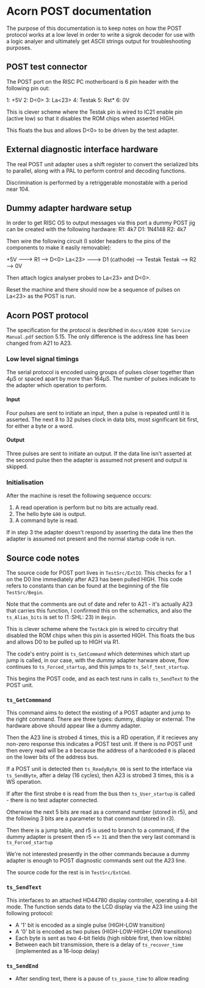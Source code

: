 # Acorn POST documentation

The purpose of this documentation is to keep notes on how the POST protocol works at a low level in order to write a sigrok decoder for use with a logic analyer and ultimately get ASCII strings output for troubleshooting purposes.

## POST test connector

The POST port on the RISC PC motherboard is 6 pin header with the following pin out:

1: +5V
2: D<0>
3: La<23>
4: Testak
5: Rst*
6: 0V

This is clever scheme where the Testak pin is wired to IC21 enable pin (active low) so that it disables the ROM chips when asserted HIGH. 

This floats the bus and allows D<0> to be driven by the test adapter.

## External diagnostic interface hardware

The real POST unit adapter uses a shift register to convert the serialized bits to parallel, along with a PAL to perform control and decoding functions.

Discrimination is performed by a retriggerable monostable with a period near 104.

## Dummy adapter hardware setup

In order to get RISC OS to output messages via this port a dummy POST jig can be created with the following hardware:
R1: 4k7 
D1: 1N4148
R2: 4k7

Then wire the following circuit (I solder headers to the pins of the components to make it easily removable):

+5V ---> R1 --> D<0>
La<23> ---> D1 (cathode) --> Testak
Testak --> R2 --> 0V

Then attach logics analyser probes to La<23> and D<0>.

Reset the machine and there should now be a sequence of pulses on La<23> as the POST is run.

## Acorn POST protocol

The specification for the protocol is desribhed in `docs/A500 R200 Service Manual.pdf` section 5.15. The only difference is the address line has been changed from A21 to A23.

### Low level signal timings

The serial protocol is encoded using groups of pulses closer together than 4μS or spaced apart by more than 164μS. The number of pulses indicate to the adapter
which operation to perform.

#### Input

Four pulses are sent to initiate an input, then a pulse is repeated until it is asserted. The next 8 to 32 pulses clock in data bits, most significant bit first, for either a byte or a word.

#### Output

Three pulses are sent to initiate an output. If the data line isn't asserted at the second pulse then the adapter is assumed not present and output is skipped.

### Initialisation

After the machine is reset the following sequence occurs:

1. A read operation is perform but no bits are actually read.
2. The hello byte `&90` is output.
3. A command byte is read.

If in step 3 the adapter doesn't respond by asserting the data line then the adapter is assumed not present and the normal startup code is run.

## Source code notes

The source code for POST port lives in `TestSrc/ExtIO`. This checks for a 1 on the D0 line immediately after A23 has been pulled HIGH. This code refers to constants than can be found at the beginning of the file `TestSrc/Begin`.

Note that the comments are out of date and refer to A21 - it's actually A23 that carries this function, I confirmed this on the schematics, and also the `ts_Alias_bits` is set to (1 :SHL: 23) in `Begin`.

This is clever scheme where the `TestAck` pin is wired to circuitry that disabled the ROM chips when this pin is asserted HIGH. This floats the bus and allows D0 to be pulled up to HIGH via R1.

The code's entry point is `ts_GetCommand` which determines which start up jump is called, in our case, with the dummy adapter harware above, flow continues to `ts_Forced_startup`, and this jumps to `ts_Self_test_startup`.

This begins the POST code, and as each test runs in calls `ts_SendText` to the POST unit.


### `ts_GetCommmand`

This command aims to detect the existing of a POST adapter and jump to the right command. There are three types: dummy, display or external. The hardware above should appear like a dummy adapter.

Then the A23 line is strobed 4 times, this is a RD operation, if it recieves any non-zero response this indicates a POST test unit. If there is no POST unit then every read will be a `0` because the address of a hardcoded `0` is placed on the lower bits of the address bus.

If a POST unit is detected then `ts_ReadyByte_00` is sent to the interface via `ts_SendByte`, after a delay (16 cycles), then A23 is strobed 3 times, this is a WS operation. 

If after the first strobe `0` is read from the bus then `ts_User_startup` is called - there is no test adapter connected.

Otherwise the next 5 bits are read as a command number (stored in r5), and the following 3 bits are a parameter to that command (stored in r3).

Then there is a jump table, and r5 is used to branch to a command, if the dummy adapter is present then r5 == `31` and then the very last command is `ts_Forced_startup`

We're not interested presently in the other commands because a dummy adapter is enough to POST diagnostic commands sent out the A23 line.

The source code for the rest is in `TestSrc/ExtCmd`.

### `ts_SendText`

This interfaces to an attached HD44780 display controller, operating a 4-bit mode. The function sends data to the LCD display via the A23 line using the following protocol:

- A '1' bit is encoded as a single pulse (HIGH-LOW transition)
- A '0' bit is encoded as two pulses (HIGH-LOW-HIGH-LOW transitions)
- Each byte is sent as two 4-bit fields (high nibble first, then low nibble)
- Between each bit transmission, there is a delay of `ts_recover_time` (implemented as a 16-loop delay)

### `ts_SendEnd`
- After sending text, there is a pause of `ts_pause_time` to allow reading